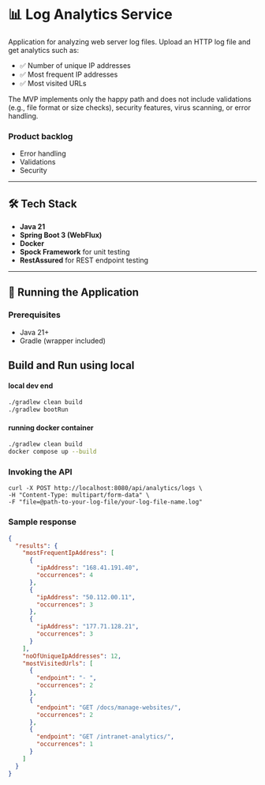# 📊 Log Analytics Service

Application for analyzing web server log files. Upload an HTTP log file and get analytics such
as:

- ✅ Number of unique IP addresses
- ✅ Most frequent IP addresses
- ✅ Most visited URLs

The MVP implements only the happy path and does not include validations (e.g., file format or size checks), security
features, virus scanning, or error handling.

### Product backlog

- Error handling
- Validations
- Security

---

## 🛠️ Tech Stack

- **Java 21**
- **Spring Boot 3 (WebFlux)**
- **Docker**
- **Spock Framework** for unit testing
- **RestAssured** for REST endpoint testing

---

## 🚀 Running the Application

### Prerequisites

- Java 21+
- Gradle (wrapper included)

## Build and Run using local

#### local dev end

```bash
./gradlew clean build
./gradlew bootRun
```

#### running docker container

```bash
./gradlew clean build
docker compose up --build
```

### Invoking the API

``` curl
curl -X POST http://localhost:8080/api/analytics/logs \
-H "Content-Type: multipart/form-data" \
-F "file=@path-to-your-log-file/your-log-file-name.log"
```

### Sample response

```json
{
  "results": {
    "mostFrequentIpAddress": [
      {
        "ipAddress": "168.41.191.40",
        "occurrences": 4
      },
      {
        "ipAddress": "50.112.00.11",
        "occurrences": 3
      },
      {
        "ipAddress": "177.71.128.21",
        "occurrences": 3
      }
    ],
    "noOfUniqueIpAddresses": 12,
    "mostVisitedUrls": [
      {
        "endpoint": "- ",
        "occurrences": 2
      },
      {
        "endpoint": "GET /docs/manage-websites/",
        "occurrences": 2
      },
      {
        "endpoint": "GET /intranet-analytics/",
        "occurrences": 1
      }
    ]
  }
}

```

